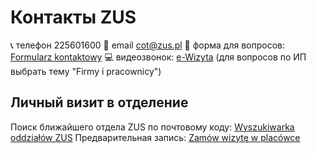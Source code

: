 # Контакты ZUS

📞 телефон 225601600
📧 email cot@zus.pl
📝 форма для вопросов: [Formularz kontaktowy](https://www.zus.pl/o-zus/kontakt/zadaj-pytanie-zus)
💻 видеозвонок: [e-Wizyta](https://e-wizyty.zus.pl/) (для вопросов по ИП выбрать тему "Firmy i pracownicy")

## Личный визит в отделение

Поиск ближайшего отдела ZUS по почтовому коду: [Wyszukiwarka oddziałów ZUS](https://bip.zus.pl/oddzialy-inspektoraty-biura-terenowe)
Предварительная запись: [Zamów wizytę w placówce](https://www.zus.pl/o-zus/kontakt/zarezerwuj-wizyte)
